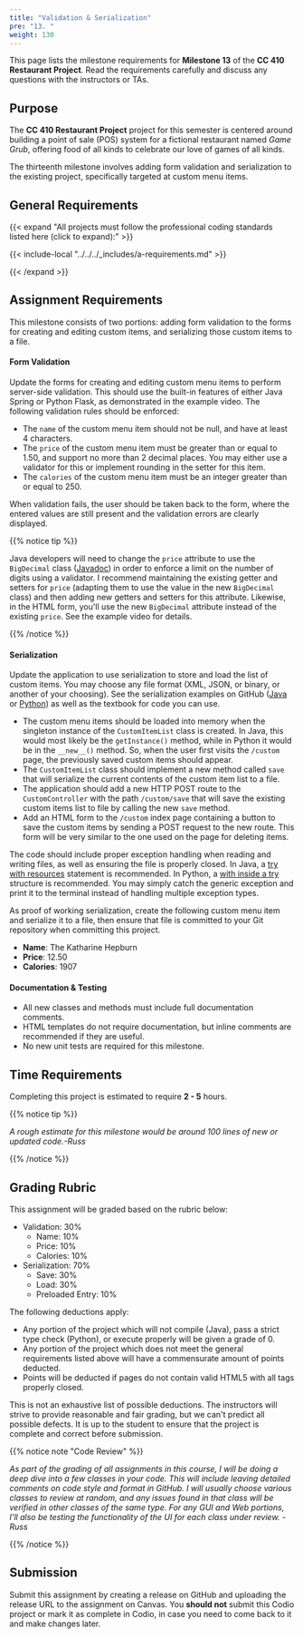 ```yaml
---
title: "Validation & Serialization"
pre: "13. "
weight: 130
---
```


This page lists the milestone requirements for **Milestone 13** of the **CC 410 Restaurant Project**. Read the requirements carefully and discuss any questions with the instructors or TAs. 

## Purpose

The **CC 410 Restaurant Project** project for this semester is centered around building a point of sale (POS) system for a fictional restaurant named _Game Grub_, offering food of all kinds to celebrate our love of games of all kinds. 

The thirteenth milestone involves adding form validation and serialization to the existing project, specifically targeted at custom menu items.

## General Requirements

{{< expand "All projects must follow the professional coding standards listed here (click to expand):" >}}

{{< include-local "../../../_includes/a-requirements.md" >}}

{{< /expand >}}

## Assignment Requirements

This milestone consists of two portions: adding form validation to the forms for creating and editing custom items, and serializing those custom items to a file.

#### Form Validation

Update the forms for creating and editing custom menu items to perform server-side validation. This should use the built-in features of either Java Spring or Python Flask, as demonstrated in the example video. The following validation rules should be enforced:

* The `name` of the custom menu item should not be null, and have at least 4 characters.
* The `price` of the custom menu item must be greater than or equal to 1.50, and support no more than 2 decimal places. You may either use a validator for this or implement rounding in the setter for this item.
* The `calories` of the custom menu item must be an integer greater than or equal to 250.

When validation fails, the user should be taken back to the form, where the entered values are still present and the validation errors are clearly displayed. 

{{% notice tip %}}

Java developers will need to change the `price` attribute to use the `BigDecimal` class ([Javadoc](https://docs.oracle.com/javase/8/docs/api/java/math/BigDecimal.html)) in order to enforce a limit on the number of digits using a validator. I recommend maintaining the existing getter and setters for `price` (adapting them to use the value in the new `BigDecimal` class) and then adding new getters and setters for this attribute. Likewise, in the HTML form, you'll use the new `BigDecimal` attribute instead of the existing `price`. See the example video for details.

{{% /notice %}}

#### Serialization

Update the application to use serialization to store and load the list of custom items. You may choose any file format (XML, JSON, or binary, or another of your choosing). See the serialization examples on GitHub ([Java](https://github.com/K-State-Computational-Core/serialization-examples-java) or [Python](https://github.com/K-State-Computational-Core/serialization-examples-python)) as well as the textbook for code you can use.

* The custom menu items should be loaded into memory when the singleton instance of the `CustomItemList` class is created. In Java, this would most likely be the `getInstance()` method, while in Python it would be in the `__new__()` method. So, when the user first visits the `/custom` page, the previously saved custom items should appear.
* The `CustomItemList` class should implement a new method called `save` that will serialize the current contents of the custom item list to a file.
* The application should add a new HTTP POST route to the `CustomController` with the path `/custom/save` that will save the existing custom items list to file by calling the new `save` method. 
* Add an HTML form to the `/custom` index page containing a button to save the custom items by sending a POST request to the new route. This form will be very similar to the one used on the page for deleting items.

The code should include proper exception handling when reading and writing files, as well as ensuring the file is properly closed. In Java, a [try with resources](https://docs.oracle.com/javase/tutorial/essential/exceptions/tryResourceClose.html) statement is recommended. In Python, a [with inside a try](https://realpython.com/python-exceptions/) structure is recommended. You may simply catch the generic exception and print it to the terminal instead of handling multiple exception types.

As proof of working serialization, create the following custom menu item and serialize it to a file, then ensure that file is committed to your Git repository when committing this project.

* **Name**: The Katharine Hepburn
* **Price**: 12.50
* **Calories**: 1907

#### Documentation & Testing

* All new classes and methods must include full documentation comments.
* HTML templates do not require documentation, but inline comments are recommended if they are useful.
* No new unit tests are required for this milestone.

## Time Requirements

Completing this project is estimated to require **2 - 5** hours.

{{% notice tip %}}

_A rough estimate for this milestone would be around 100 lines of new or updated code.-Russ_

{{% /notice %}}

## Grading Rubric

This assignment will be graded based on the rubric below:

* Validation: 30%
  * Name: 10%
  * Price: 10%
  * Calories: 10%
* Serialization: 70%
  * Save: 30%
  * Load: 30%
  * Preloaded Entry: 10%

The following deductions apply:

* Any portion of the project which will not compile (Java), pass a strict type check (Python), or execute properly will be given a grade of 0.
* Any portion of the project which does not meet the general requirements listed above will have a commensurate amount of points deducted.
* Points will be deducted if pages do not contain valid HTML5 with all tags properly closed. 

This is not an exhaustive list of possible deductions. The instructors will strive to provide reasonable and fair grading, but we can't predict all possible defects. It is up to the student to ensure that the project is complete and correct before submission. 

{{% notice note "Code Review" %}}

_As part of the grading of all assignments in this course, I will be doing a deep dive into a few classes in your code. This will include leaving detailed comments on code style and format in GitHub. I will usually choose various classes to review at random, and any issues found in that class will be verified in other classes of the same type. For any GUI and Web portions, I'll also be testing the functionality of the UI for each class under review. - Russ_

{{% /notice %}}

## Submission

Submit this assignment by creating a release on GitHub and uploading the release URL to the assignment on Canvas. You **should not** submit this Codio project or mark it as complete in Codio, in case you need to come back to it and make changes later.